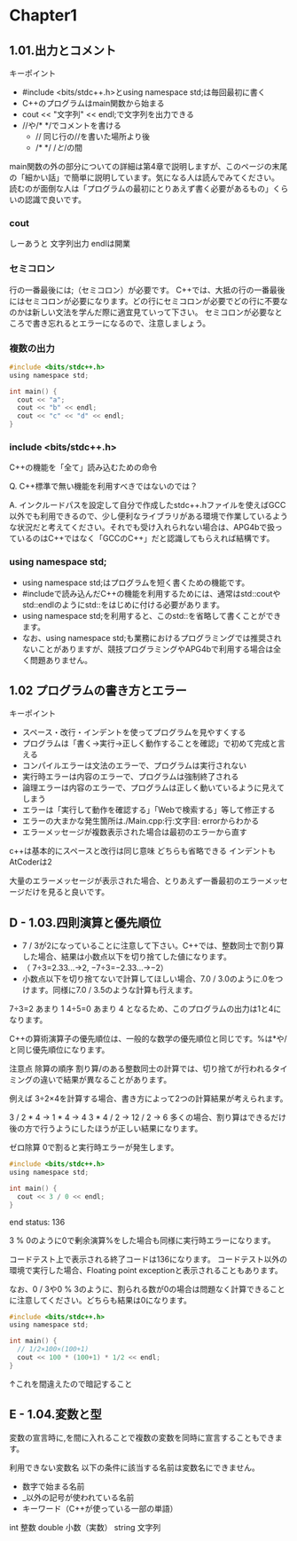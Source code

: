 # Chapter1

## 1.01.出力とコメント

キーポイント
- #include <bits/stdc++.h>とusing namespace std;は毎回最初に書く
- C++のプログラムはmain関数から始まる
- cout << "文字列" << endl;で文字列を出力できる
- //や/* */でコメントを書ける
    - //	同じ行の//を書いた場所より後
    - /* */	/*と*/の間

main関数の外の部分についての詳細は第4章で説明しますが、このページの末尾の「細かい話」で簡単に説明しています。気になる人は読んでみてください。
読むのが面倒な人は「プログラムの最初にとりあえず書く必要があるもの」くらいの認識で良いです。

### cout
しーあうと
文字列出力
endlは開業

### セミコロン

行の一番最後には;（セミコロン）が必要です。
C++では、大抵の行の一番最後にはセミコロンが必要になります。どの行にセミコロンが必要でどの行に不要なのかは新しい文法を学んだ際に適宜見ていって下さい。
セミコロンが必要なところで書き忘れるとエラーになるので、注意しましょう。

### 複数の出力

```c
#include <bits/stdc++.h>
using namespace std;

int main() {
  cout << "a";
  cout << "b" << endl;
  cout << "c" << "d" << endl;
}
```

### include <bits/stdc++.h>

C++の機能を「全て」読み込むための命令

Q. C++標準で無い機能を利用すべきではないのでは？

A. インクルードパスを設定して自分で作成したstdc++.hファイルを使えばGCC以外でも利用できるので、少し便利なライブラリがある環境で作業しているような状況だと考えてください。それでも受け入れられない場合は、APG4bで扱っているのはC++ではなく「GCCのC++」だと認識してもらえれば結構です。

### using namespace std;
- using namespace std;はプログラムを短く書くための機能です。
- #includeで読み込んだC++の機能を利用するためには、通常はstd::coutやstd::endlのようにstd::をはじめに付ける必要があります。
- using namespace std;を利用すると、このstd::を省略して書くことができます。
- なお、using namespace std;も業務におけるプログラミングでは推奨されないことがありますが、競技プログラミングやAPG4bで利用する場合は全く問題ありません。

## 1.02 プログラムの書き方とエラー

キーポイント
- スペース・改行・インデントを使ってプログラムを見やすくする
- プログラムは「書く→実行→正しく動作することを確認」で初めて完成と言える
- コンパイルエラーは文法のエラーで、プログラムは実行されない
- 実行時エラーは内容のエラーで、プログラムは強制終了される
- 論理エラーは内容のエラーで、プログラムは正しく動いているように見えてしまう
- エラーは「実行して動作を確認する」「Webで検索する」等して修正する
- エラーの大まかな発生箇所は./Main.cpp:行:文字目: errorからわかる
- エラーメッセージが複数表示された場合は最初のエラーから直す

c++は基本的にスペースと改行は同じ意味
どちらも省略できる
インデントも
AtCoderは2

大量のエラーメッセージが表示された場合、とりあえず一番最初のエラーメッセージだけを見ると良いです。

## D - 1.03.四則演算と優先順位

- 7 / 3が2になっていることに注意して下さい。C++では、整数同士で割り算した場合、結果は小数点以下を切り捨てした値になります。
- （ 7÷3=2.33...→2, −7÷3=−2.33...→−2）
- 小数点以下を切り捨てないで計算してほしい場合、7.0 / 3.0のように.0をつけます。同様に7.0 / 3.5のような計算も行えます。

7÷3=2 あまり 1
4÷5=0 あまり 4
となるため、このプログラムの出力は1と4になります。

C++の算術演算子の優先順位は、一般的な数学の優先順位と同じです。%は*や/と同じ優先順位になります。

注意点
除算の順序
割り算/のある整数同士の計算では、切り捨てが行われるタイミングの違いで結果が異なることがあります。

例えば
3÷2×4を計算する場合、書き方によって2つの計算結果が考えられます。

3 / 2 * 4 → 1 * 4 → 4
3 * 4 / 2 → 12 / 2 → 6
多くの場合、割り算はできるだけ後の方で行うようにしたほうが正しい結果になります。

ゼロ除算
0で割ると実行時エラーが発生します。

```c
#include <bits/stdc++.h>
using namespace std;

int main() {
  cout << 3 / 0 << endl;
}
```
end status:  136

3 % 0のように0で剰余演算%をした場合も同様に実行時エラーになります。

コードテスト上で表示される終了コードは136になります。
コードテスト以外の環境で実行した場合、Floating point exceptionと表示されることもあります。

なお、0 / 3や0 % 3のように、割られる数が0の場合は問題なく計算できることに注意してください。どちらも結果は0になります。

```c
#include <bits/stdc++.h>
using namespace std;

int main() {
  // 1/2×100×(100+1)
  cout << 100 * (100+1) * 1/2 << endl;
}
```
↑これを間違えたので暗記すること

## E - 1.04.変数と型

変数の宣言時に,を間に入れることで複数の変数を同時に宣言することもできます。

利用できない変数名
以下の条件に該当する名前は変数名にできません。

- 数字で始まる名前
- _以外の記号が使われている名前
- キーワード（C++が使っている一部の単語）

int	整数
double	小数（実数）
string	文字列